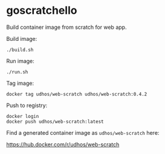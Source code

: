 # goscratchello

Build container image from scratch for web app.

Build image:

    ./build.sh

Run image:

    ./run.sh

Tag image:

    docker tag udhos/web-scratch udhos/web-scratch:0.4.2

Push to registry:

    docker login
    docker push udhos/web-scratch:latest

Find a generated container image as `udhos/web-scratch` here:

https://hub.docker.com/r/udhos/web-scratch

